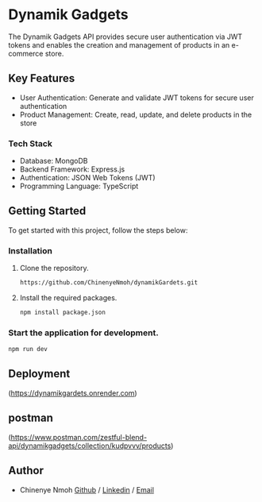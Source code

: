 # Dynamik Gadgets
The Dynamik Gadgets API provides secure user authentication via JWT tokens and enables the creation and management of products in an e-commerce store.

## Key Features
- User Authentication: Generate and validate JWT tokens for secure user authentication
- Product Management: Create, read, update, and delete products in the store

### Tech Stack
- Database: MongoDB
- Backend Framework: Express.js
- Authentication: JSON Web Tokens (JWT)
- Programming Language: TypeScript


## Getting Started

To get started with this project, follow the steps below:

### Installation

1. Clone the repository.

   ```sh
   https://github.com/ChinenyeNmoh/dynamikGardets.git

   ```

2. Install the required packages.

   ```sh
   npm install package.json
   ```



### Start the application for development.

```sh
npm run dev 

```

## Deployment

(https://dynamikgardets.onrender.com)

## postman
(https://www.postman.com/zestful-blend-api/dynamikgadgets/collection/kudpvvv/products)



## Author

- Chinenye Nmoh [Github](https://github.com/ChinenyeNmoh/) / [Linkedin](https://www.linkedin.com/in/chinenye-nmoh-88479699/) / [Email](chinenyeumeaku@gmail.com)